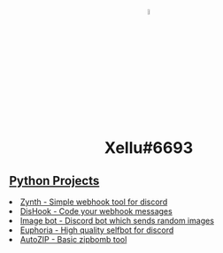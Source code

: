 <center>
  <img src="https://cdn.discordapp.com/avatars/772570226943459328/c2ca04ef1f009819dfd44e915e39956c.webp?size=1024" style="width:5%; border-radius: 20px;">
  <h1>
    Xellu#6693 
  </h1>
</center>

<h2><a href="https://github.com/xellu?tab=repositories&q=&type=&language=python&sort=">Python Projects</h2>
  <li><a href="https://github.com/xellu/zynth">Zynth - Simple webhook tool for discord</li>
  <li><a href="https://github.com/xellu/dishook">DisHook - Code your webhook messages</li>
  <li><a href="https://github.com/xellu/imagebot">Image bot - Discord bot which sends random images</li>
  <li><a href="https://github.com/xellu/euphoria">Euphoria - High quality selfbot for discord</li>
  <li><a href="https://github.com/xellu/autozip">AutoZIP - Basic zipbomb tool</li>

